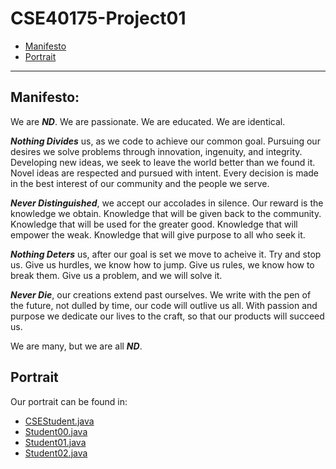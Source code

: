 # CSE40175-Project01
* [Manifesto](#manifesto)
* [Portrait](#portrait)

---

## Manifesto:

We are **_ND_**. We are passionate. We are educated. We are identical.

**_Nothing Divides_** us, as we code to achieve our common goal. Pursuing our desires we solve problems through innovation, ingenuity, and integrity. Developing new ideas, we seek to leave the world better than we found it. Novel ideas are respected and pursued with intent. Every decision is made in the best interest of our community and the people we serve.

**_Never Distinguished_**, we accept our accolades in silence. Our reward is the knowledge we obtain. Knowledge that will be given back to the community. Knowledge that will be used for the greater good. Knowledge that will empower the weak. Knowledge that will give purpose to all who seek it. 

**_Nothing Deters_** us, after our goal is set we move to acheive it. Try and stop us. Give us hurdles, we know how to jump. Give us rules, we know how to break them. Give us a problem, and we will solve it. 

**_Never Die_**, our creations extend past ourselves. We write with the pen of the future, not dulled by time, our code will outlive us all. With passion and purpose we dedicate our lives to the craft, so that our products will succeed us.

We are many, but we are all **_ND_**.

## Portrait

Our portrait can be found in:
* [CSEStudent.java](CSEStudent.java)
* [Student00.java](Student00.java)
* [Student01.java](Student01.java)
* [Student02.java](Student02.java)
